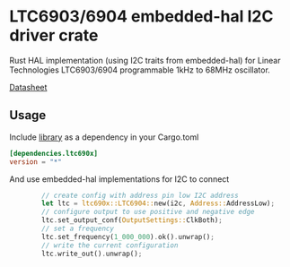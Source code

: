 # LTC6903/6904 embedded-hal I2C driver crate

Rust HAL implementation (using I2C traits from embedded-hal) for Linear Technologies LTC6903/6904 programmable 1kHz to 68MHz oscillator.

[Datasheet](https://www.analog.com/en/products/ltc6903.html)

## Usage

Include [library](link) as a dependency in your Cargo.toml

```TOML
[dependencies.ltc690x]
version = "*"
```

And use embedded-hal implementations for I2C to connect 

```rust
        // create config with address pin low I2C address
        let ltc = ltc690x::LTC6904::new(i2c, Address::AddressLow);
        // configure output to use positive and negative edge
        ltc.set_output_conf(OutputSettings::ClkBoth);
        // set a frequency
        ltc.set_frequency(1_000_000).ok().unwrap();
        // write the current configuration
        ltc.write_out().unwrap();

```